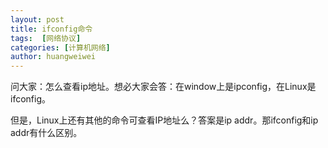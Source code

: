 ```yaml
---
layout: post
title: ifconfig命令
tags:  [网络协议]
categories: [计算机网络]
author: huangweiwei
---
```


问大家：怎么查看ip地址。想必大家会答：在window上是ipconfig，在Linux是ifconfig。

但是，Linux上还有其他的命令可查看IP地址么？答案是ip addr。那ifconfig和ip addr有什么区别。
